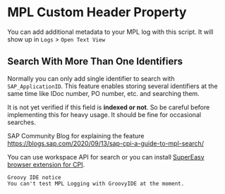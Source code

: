 # MPL Custom Header Property

You can add additional metadata to your MPL log with this script. It will show up in `Logs` > `Open Text View`

## Search With More Than One Identifiers
Normally you can only add single identifier to search with `SAP_ApplicationID`. This feature enables storing several identifiers at the same time like IDoc number, PO number, etc. and searching them.

It is not yet verified if this field is **indexed or not**. So be careful before implementing this for heavy usage. It should be fine for occasional searches.

SAP Community Blog for explaining the feature https://blogs.sap.com/2020/09/13/sap-cpi-a-guide-to-mpl-search/

You can use workspace API for search or you can install [SuperEasy browser extension for CPI](https://chrome.google.com/webstore/detail/mdpgroup-supereasy-extens/nbeijdcbojmlpnhdikiebpdkikkmkljh).

    Groovy IDE notice
    You can't test MPL Logging with GroovyIDE at the moment.
